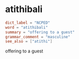 # atithibali

``` toml
dict_label = "NCPED"
word = "atithibali"
summary = "offering to a guest"
grammar_comment = "masculine"
see_also = ["atithi"]
```

offering to a guest

